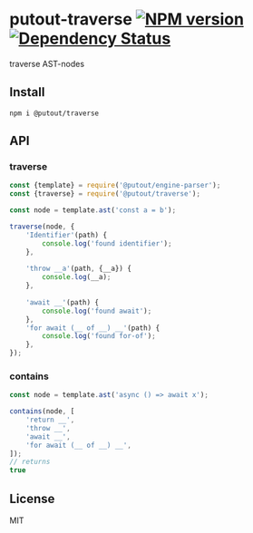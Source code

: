 # putout-traverse [![NPM version][NPMIMGURL]][NPMURL] [![Dependency Status][DependencyStatusIMGURL]][DependencyStatusURL]

[NPMIMGURL]:                https://img.shields.io/npm/v/@putout/traverse.svg?style=flat&longCache=true
[NPMURL]:                   https://npmjs.org/package/@putout/traverse"npm"

[DependencyStatusURL]:      https://david-dm.org/coderaiser/putout?path=packages/traverse
[DependencyStatusIMGURL]:   https://david-dm.org/coderaiser/putout.svg?path=packages/traverse

traverse AST-nodes

## Install

```
npm i @putout/traverse
```

## API

### traverse

```js
const {template} = require('@putout/engine-parser');
const {traverse} = require('@putout/traverse');

const node = template.ast('const a = b');

traverse(node, {
    'Identifier'(path) {
        console.log('found identifier');
    },
    
    'throw __a'(path, {__a}) {
        console.log(__a);
    },
    
    'await __'(path) {
        console.log('found await');
    },
    'for await (__ of __) __'(path) {
        console.log('found for-of');
    },
});
```

### contains

```js
const node = template.ast('async () => await x');

contains(node, [
    'return __',
    'throw __',
    'await __',
    'for await (__ of __) __',
]);
// returns
true
```

## License

MIT


